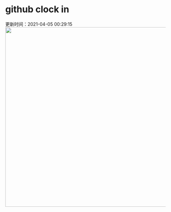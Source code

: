 # github clock in
更新时间：2021-04-05 00:29:15
 <img style="-webkit-user-select: none;margin: auto;cursor: zoom-in;" src="https://cn.bing.com/th?id=OHR.SautduBrot_ZH-CN3361866139_1920x1080.jpg&rf=LaDigue_1920x1080.jpg&pid=hp" width="1004" height="564"> 